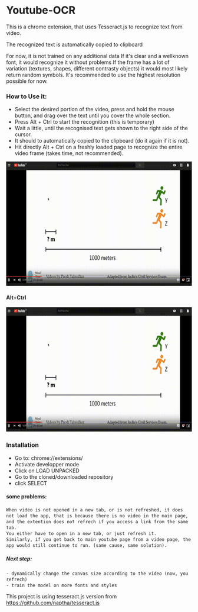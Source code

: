 # Youtube-OCR
This is a chrome extension, that uses Tesseract.js to recognize text from video.

The recognized text is automatically copied to clipboard

For now, it is not trained on any additional data
If it's clear and a wellknown font, it would recognize it without problems
If the frame has a lot of variation (textures, shapes, different contrasty objects) it would  most likely return random symbols.
It's recommended to use the highest resolution possible for now.



### How to Use it:
 - Select the desired portion of the video, press and hold the mouse button, and drag over the text until you cover the whole section.
 - Press Alt + Ctrl to start the recognition (this is temporary)
 - Wait a little, until the recognised text gets shown to the right side of the cursor.
 - It should to automatically copied to the clipboard (do it again if it is not).
 - Hit directly Alt + Ctrl on a freshly loaded page to recognize the entire video frame (takes time, not recommended).

![Select text area](./p1.gif)
#### Alt+Ctrl
![Paste recognized text](./p1.gif)

### Installation
- Go to: chrome://extensions/
- Activate developper mode
- Click on LOAD UNPACKED
- Go to the cloned/downloaded repository
- click SELECT


#### some problems:
    When video is not opened in a new tab, or is not refreshed, it does not load the app, that is because there is no video in the main page, and the extention does not refrech if you access a link from the same tab.
    You either have to open in a new tab, or just refresh it.
    Similarly, if you get back to main youtube page from a video page, the app would still continue to run. (same cause, same solution).
    
##### Next step:
    - dynamically change the canvas size according to the video (now, you refrech)
    - train the model on more fonts and styles
    
This project is using tesseract.js version from https://github.com/naptha/tesseract.js
